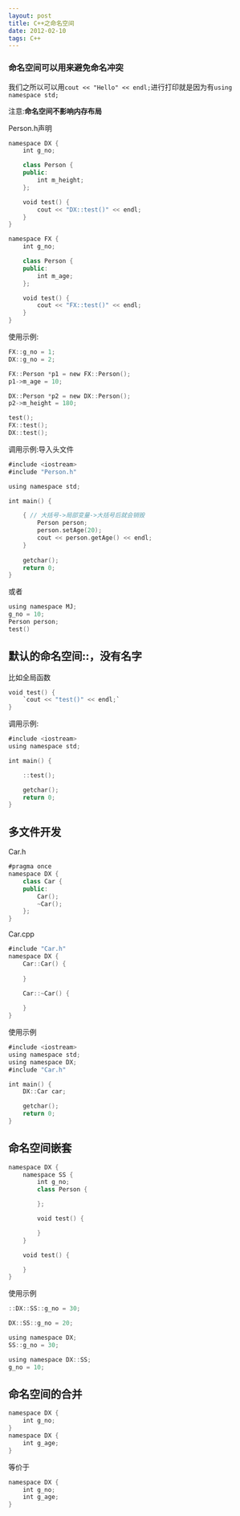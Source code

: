 ```yaml
---
layout: post
title: C++之命名空间
date: 2012-02-10
tags: C++
---
```


### 命名空间可以用来避免命名冲突

我们之所以可以用`cout << "Hello" << endl;`进行打印就是因为有`using namespace std;`

注意:**命名空间不影响内存布局**

Person.h声明

```swift
namespace DX {
    int g_no;

    class Person {
    public:
        int m_height;
    };

    void test() {
        cout << "DX::test()" << endl;
    }
}

namespace FX {
    int g_no;

    class Person {
    public:
        int m_age;
    };

    void test() {
        cout << "FX::test()" << endl;
    }
}
```

使用示例:

```swift
FX::g_no = 1;
DX::g_no = 2;

FX::Person *p1 = new FX::Person();
p1->m_age = 10;

DX::Person *p2 = new DX::Person();
p2->m_height = 180;

test();
FX::test();
DX::test();
```

调用示例:导入头文件
```swift
#include <iostream>
#include "Person.h"

using namespace std;

int main() {

	{ // 大括号->局部变量->大括号后就会销毁
		Person person;
		person.setAge(20);
		cout << person.getAge() << endl; 
	}
	
	getchar();
	return 0;
}
```

或者
```swift
using namespace MJ;
g_no = 10;
Person person;
test()
```
## 默认的命名空间::，没有名字
比如全局函数
```swift
void test() {
    `cout << "test()" << endl;`
}
```
调用示例:
```swift
#include <iostream>
using namespace std;

int main() {

	::test();

	getchar();
	return 0;
}
```

## 多文件开发
Car.h
```swift
#pragma once
namespace DX {
	class Car {
	public:
		Car();
		~Car();
	};
}
```
Car.cpp
```swift
#include "Car.h"
namespace DX {
	Car::Car() {
    
	}

	Car::~Car() {
    
	}
}
```
使用示例
```swift
#include <iostream>
using namespace std;
using namespace DX;
#include "Car.h"

int main() {
	DX::Car car;

	getchar();
	return 0;
}
```

## 命名空间嵌套
```swift
namespace DX {
	namespace SS {
		int g_no;
		class Person {

		};

		void test() {

		}
	}

	void test() {

	}
}
```

使用示例
```swift
::DX::SS::g_no = 30;

DX::SS::g_no = 20;

using namespace DX;
SS::g_no = 30;

using namespace DX::SS;
g_no = 10;
```

## 命名空间的合并
```swift
namespace DX {
    int g_no;
}
namespace DX {
    int g_age;
}
```

等价于
```swift
namespace DX {
    int g_no;
    int g_age;
}
```
